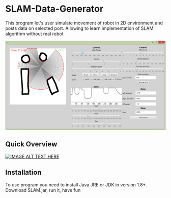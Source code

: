 # SLAM-Data-Generator
This program let's user simulate movement of robot in 2D environment and posts data on selected port. Allowing to learn implementation of SLAM algorithm without real robot

![alt text](https://github.com/DehydratedWater/SLAM-Data-Generator/blob/master/Slam.png)

## Quick Overview
[![IMAGE ALT TEXT HERE](https://img.youtube.com/vi/hAessuoIUQA/0.jpg)](https://www.youtube.com/watch?v=hAessuoIUQA)

## Installation 
To use program you need to install Java JRE or JDK in version 1.8+. Download SLAM.jar, run it, have fun
